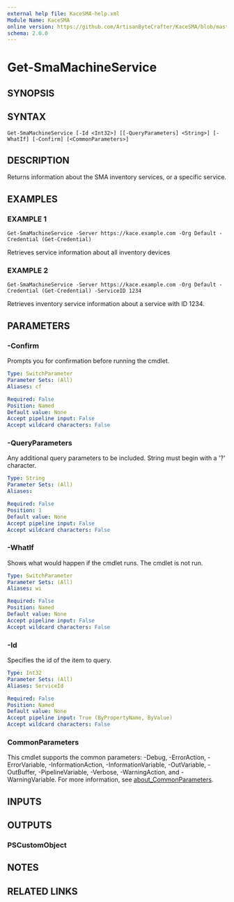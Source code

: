 ```yaml
---
external help file: KaceSMA-help.xml
Module Name: KaceSMA
online version: https://github.com/ArtisanByteCrafter/KaceSMA/blob/master/docs/Get-SmaMachineService.md
schema: 2.0.0
---
```


# Get-SmaMachineService

## SYNOPSIS

## SYNTAX

```
Get-SmaMachineService [-Id <Int32>] [[-QueryParameters] <String>] [-WhatIf] [-Confirm] [<CommonParameters>]
```

## DESCRIPTION
Returns information about the SMA inventory services, or a specific service.

## EXAMPLES

### EXAMPLE 1
```
Get-SmaMachineService -Server https://kace.example.com -Org Default -Credential (Get-Credential)
```

Retrieves service information about all inventory devices

### EXAMPLE 2
```
Get-SmaMachineService -Server https://kace.example.com -Org Default -Credential (Get-Credential) -ServiceID 1234
```

Retrieves inventory service information about a service with ID 1234.

## PARAMETERS

### -Confirm
Prompts you for confirmation before running the cmdlet.

```yaml
Type: SwitchParameter
Parameter Sets: (All)
Aliases: cf

Required: False
Position: Named
Default value: None
Accept pipeline input: False
Accept wildcard characters: False
```

### -QueryParameters
Any additional query parameters to be included.
String must begin with a '?' character.

```yaml
Type: String
Parameter Sets: (All)
Aliases:

Required: False
Position: 1
Default value: None
Accept pipeline input: False
Accept wildcard characters: False
```

### -WhatIf
Shows what would happen if the cmdlet runs.
The cmdlet is not run.

```yaml
Type: SwitchParameter
Parameter Sets: (All)
Aliases: wi

Required: False
Position: Named
Default value: None
Accept pipeline input: False
Accept wildcard characters: False
```

### -Id
Specifies the id of the item to query.

```yaml
Type: Int32
Parameter Sets: (All)
Aliases: ServiceId

Required: False
Position: Named
Default value: None
Accept pipeline input: True (ByPropertyName, ByValue)
Accept wildcard characters: False
```

### CommonParameters
This cmdlet supports the common parameters: -Debug, -ErrorAction, -ErrorVariable, -InformationAction, -InformationVariable, -OutVariable, -OutBuffer, -PipelineVariable, -Verbose, -WarningAction, and -WarningVariable. For more information, see [about_CommonParameters](http://go.microsoft.com/fwlink/?LinkID=113216).

## INPUTS

## OUTPUTS

### PSCustomObject
## NOTES

## RELATED LINKS
